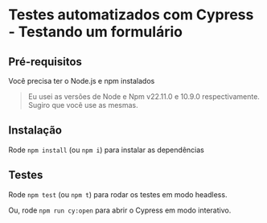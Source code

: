 # Testes automatizados com Cypress - Testando um formulário

## Pré-requisitos

Você precisa ter o Node.js e npm instalados 

> Eu usei as versões de Node e Npm v22.11.0 e 10.9.0 respectivamente. Sugiro que você use as mesmas.

## Instalação

Rode `npm install` (ou `npm i`) para instalar as dependências

## Testes 

Rode `npm test` (ou `npm t`) para rodar os testes em modo headless.

Ou, rode `npm run cy:open` para abrir o Cypress em modo interativo.
